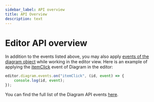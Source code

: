 ```yaml
---
sidebar_label: API overview
title: API Overview 
description: text
---
```


# Editor API overview




In addition to the events listed above, you may also apply [events of the diagram object](api/refs/diagram_events.md) while working in the editor view. Here is an example of applying the [itemClick](api/diagram_itemclick_event.md) event of Diagram in the editor:

~~~js
editor.diagram.events.on("itemClick", (id, event) => {
    console.log(id, event);
});
~~~

You can find the full list of the Diagram API events [here](api/refs/diagram_events.md).